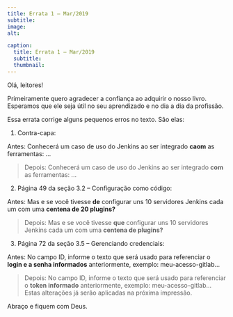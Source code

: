 ```yaml
---
title: Errata 1 – Mar/2019
subtitle:
image:
alt:

caption:
  title: Errata 1 – Mar/2019
  subtitle:
  thumbnail:
---
```

Olá, leitores!

Primeiramente quero agradecer a confiança ao adquirir o nosso livro. Esperamos que ele seja útil no seu aprendizado e no dia a dia da profissão.

Essa errata corrige alguns pequenos erros no texto. São elas:

1) Contra-capa:

Antes: Conhecerá um caso de uso do Jenkins ao ser integrado **caom** as ferramentas: ...

> Depois: Conhecerá um caso de uso do Jenkins ao ser integrado **com** as ferramentas: ...

2) Página 49 da seção 3.2 – Configuração como código:   

Antes: Mas e se você tivesse **de** configurar uns 10 servidores Jenkins cada um com uma **centena de 20 plugins?**

> Depois: Mas e se você tivesse **que** configurar uns 10 servidores Jenkins cada um com uma **centena de plugins?**

3) Página 72 da seção 3.5 – Gerenciando credenciais:   

Antes: No campo ID, informe o texto que será usado para referenciar o **login e a senha informados** anteriormente, exemplo: meu-acesso-gitlab…   

> Depois: No campo ID, informe o texto que será usado para referenciar o **token informado** anteriormente, exemplo: meu-acesso-gitlab… 
Estas alterações já serão aplicadas na próxima impressão.

Abraço e fiquem com Deus.